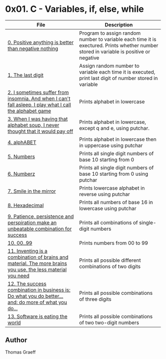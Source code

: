 # 0x01. C - Variables, if, else, while

File | Description
-----|-----
[0. Positive anything is better than negative nothing](./0-positive_or_negative.c) | Program to assign random number to variable each time it is exectured. Prints whether number stored in variable is positive or negative
[1. The last digit](./1-last_digit.c) | Assign random number to variable each time it is executed, print last digit of number stored in variable
[2. I sometimes suffer from insomnia. And when I can't fall asleep, I play what I call the alphabet game](./2-print_alphabet.c) | Prints alphabet in lowercase
[3. When I was having that alphabet soup, I never thought that it would pay off](./4-print_alphabt.c) | Prints alphabet in lowercase, except q and e, using putchar.
[4. alphABET](./3-print_alphabets.c) | Prints alphabet in lowercase then in uppercase using putchar
[5. Numbers](./5-print_numbers.c) | Prints all single digit numbers of base 10 starting from 0
[6. Numberz](./6-print_numberz.c) | Prints all single digit numbers of base 10 starting from 0 using putchar
[7. Smile in the mirror](./7-print_tebahpla.c) | Prints lowercase alphabet in reverse using putchar
[8. Hexadecimal](./8-print_base16.c) | Prints all numbers of base 16 in lowercase using putchar
[9. Patience, persistence and perspiration make an unbeatable combination for success](./9-print_comb.c) | Prints all combinations of single-digit numbers
[10. 00..99](./10-print_comb2.c) | Prints numbers from 00 to 99
[11. Inventing is a combination of brains and material. The more brains you use, the less material you need](./100-print_comb3.c) | Prints all possible different combinations of two digits
[12. The success combination in business is: Do what you do better... and: do more of what you do...](./101-print_comb4.c) | Prints all possible combinations of three digits
[13. Software is eating the world](./102-print_comb5.c) | Prints all possible combinations of two two-digit numbers

## Author 

Thomas Graeff
